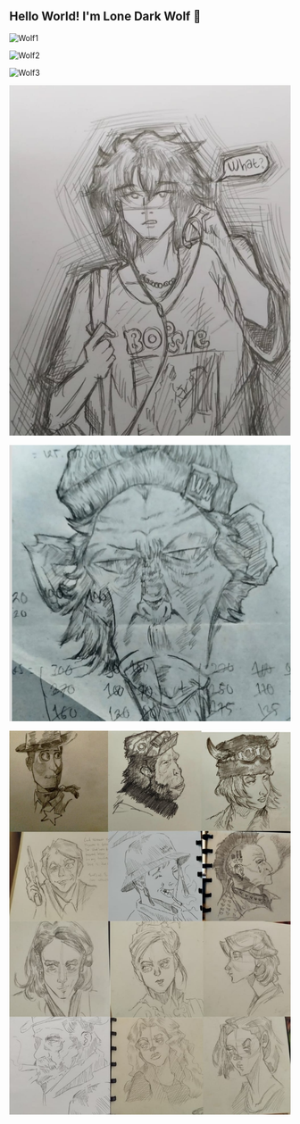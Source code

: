 ## Hello World! I'm Lone Dark Wolf 👋

![Wolf1](https://media.giphy.com/media/v1.Y2lkPWVjZjA1ZTQ3Z29pMWYyNzZhdmd1MTc4emE5bTRyc2xwc3J1dWh6eHh6c2c4Yjh0MSZlcD12MV9naWZzX3NlYXJjaCZjdD1n/2YoNKT0PYxHCHqrgzw/giphy.gif)

![Wolf2](https://media.giphy.com/media/v1.Y2lkPTc5MGI3NjExN2x1ZzcwN2VxcjQ2bDR2Z2p4M3AxbDUybDM0bjN0aDFwZWowMGFxZCZlcD12MV9naWZzX3NlYXJjaCZjdD1n/cQAATp9nWV0lO/giphy.gif)

![Wolf3](https://media.giphy.com/media/v1.Y2lkPTc5MGI3NjExN2x1ZzcwN2VxcjQ2bDR2Z2p4M3AxbDUybDM0bjN0aDFwZWowMGFxZCZlcD12MV9naWZzX3NlYXJjaCZjdD1n/pOgmYhAKceUloE7nv6/giphy.gif)

![img1](img/gambar%20github1.jpg)

![img2](img/gambar%20gitub2.jpg)

![img3](img/gambar%20github4.jpg)
<!--
**Fathialitakuna/Fathialitakuna** is a ✨ _special_ ✨ repository because its `README.md` (this file) appears on your GitHub profile.

Here are some ideas to get you started:

- 🔭 I’m currently working on ...
- 🌱 I’m currently learning ...
- 👯 I’m looking to collaborate on ...
- 🤔 I’m looking for help with ...
- 💬 Ask me about ...
- 📫 How to reach me: ...
- 😄 Pronouns: ...
- ⚡ Fun fact: ...
-->
